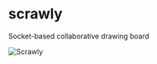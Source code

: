 scrawly
=======

Socket-based collaborative drawing board

![Scrawly](http://i.imgur.com/rihCb6Z.png)
